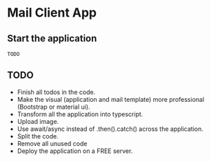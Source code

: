 # Mail Client App

## Start the application

    TODO

## TODO

-   Finish all todos in the code.
-   Make the visual (application and mail template) more professional (Bootstrap or material ui).
-   Transform all the application into typescript.
-   Upload image.
-   Use await/async instead of .then().catch() across the application.
-   Split the code.
-   Remove all unused code
-   Deploy the application on a FREE server.
